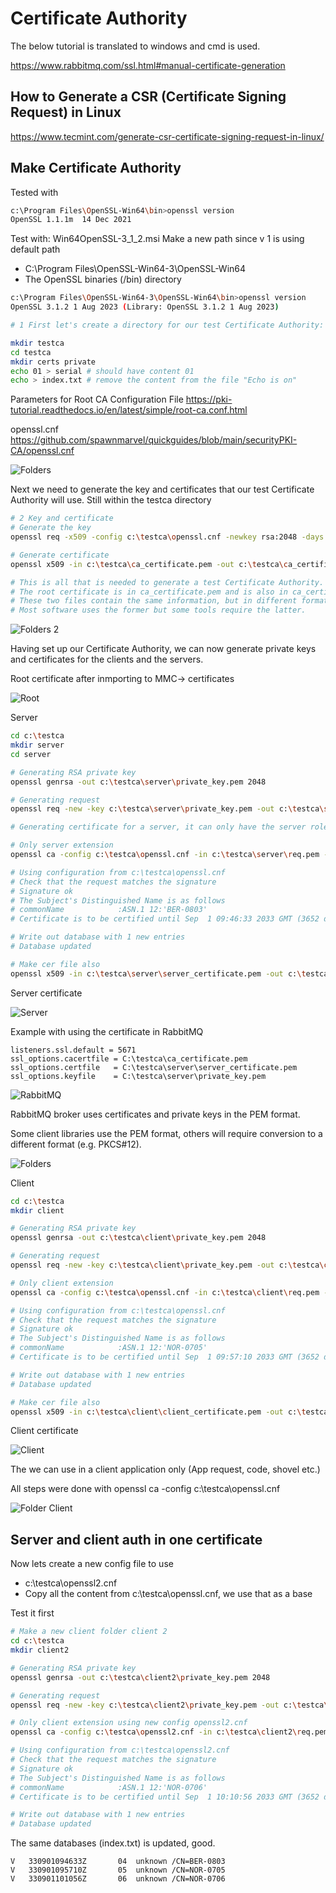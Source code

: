 
# Certificate Authority

The below tutorial is translated to windows and cmd is used.

https://www.rabbitmq.com/ssl.html#manual-certificate-generation

## How to Generate a CSR (Certificate Signing Request) in Linux

https://www.tecmint.com/generate-csr-certificate-signing-request-in-linux/

## Make Certificate Authority

Tested with
```bash
c:\Program Files\OpenSSL-Win64\bin>openssl version
OpenSSL 1.1.1m  14 Dec 2021
```
Test with: Win64OpenSSL-3_1_2.msi
Make a new path since v 1 is using default path

* C:\Program Files\OpenSSL-Win64-3\OpenSSL-Win64
* The OpenSSL binaries (/bin) directory

```bash
c:\Program Files\OpenSSL-Win64-3\OpenSSL-Win64\bin>openssl version
OpenSSL 3.1.2 1 Aug 2023 (Library: OpenSSL 3.1.2 1 Aug 2023)

# 1 First let's create a directory for our test Certificate Authority:

mkdir testca
cd testca
mkdir certs private
echo 01 > serial # should have content 01
echo > index.txt # remove the content from the file "Echo is on"

```
Parameters for Root CA Configuration File https://pki-tutorial.readthedocs.io/en/latest/simple/root-ca.conf.html

openssl.cnf https://github.com/spawnmarvel/quickguides/blob/main/securityPKI-CA/openssl.cnf

![Folders ](https://github.com/spawnmarvel/quickguides/blob/main/securityPKI-CA/images/folders.jpg)

Next we need to generate the key and certificates that our test Certificate Authority will use. Still within the testca directory

```bash
# 2 Key and certificate
# Generate the key
openssl req -x509 -config c:\testca\openssl.cnf -newkey rsa:2048 -days 3652 -out c:\testca\ca_certificate.pem -outform PEM -subj /CN=SocratesIncCa/ -nodes

# Generate certificate
openssl x509 -in c:\testca\ca_certificate.pem -out c:\testca\ca_certificate.cer -outform DER

# This is all that is needed to generate a test Certificate Authority. 
# The root certificate is in ca_certificate.pem and is also in ca_certificate.cer. 
# These two files contain the same information, but in different formats, PEM and DER. 
# Most software uses the former but some tools require the latter.
```
![Folders 2 ](https://github.com/spawnmarvel/quickguides/blob/main/securityPKI-CA/images/folders2.jpg)

Having set up our Certificate Authority, we can now generate private keys and certificates for the clients and the servers. 

Root certificate after inmporting to MMC-> certificates

![Root ](https://github.com/spawnmarvel/quickguides/blob/main/securityPKI-CA/images/root.jpg)

Server

```bash
cd c:\testca
mkdir server
cd server

# Generating RSA private key
openssl genrsa -out c:\testca\server\private_key.pem 2048

# Generating request
openssl req -new -key c:\testca\server\private_key.pem -out c:\testca\server\req.pem -outform PEM -subj /CN=BER-0803 -nodes

# Generating certificate for a server, it can only have the server role

# Only server extension
openssl ca -config c:\testca\openssl.cnf -in c:\testca\server\req.pem -out c:\testca\server\server_certificate.pem -notext -batch -extensions server_ca_extensions

# Using configuration from c:\testca\openssl.cnf
# Check that the request matches the signature
# Signature ok
# The Subject's Distinguished Name is as follows
# commonName            :ASN.1 12:'BER-0803'
# Certificate is to be certified until Sep  1 09:46:33 2033 GMT (3652 days)

# Write out database with 1 new entries
# Database updated

# Make cer file also
openssl x509 -in c:\testca\server\server_certificate.pem -out c:\testca\server\server_certificate.cer -outform DER

```
Server certificate

![Server ](https://github.com/spawnmarvel/quickguides/blob/main/securityPKI-CA/images/server1.jpg)

Example with using the certificate in RabbitMQ

```log
listeners.ssl.default = 5671
ssl_options.cacertfile = C:\testca\ca_certificate.pem
ssl_options.certfile   = C:\testca\server\server_certificate.pem
ssl_options.keyfile    = C:\testca\server\private_key.pem
```

![RabbitMQ ](https://github.com/spawnmarvel/quickguides/blob/main/securityPKI-CA/images/rabbitmq.jpg)

RabbitMQ broker uses certificates and private keys in the PEM format. 

Some client libraries use the PEM format, others will require conversion to a different format (e.g. PKCS#12).

![Folders ](https://github.com/spawnmarvel/quickguides/blob/main/securityPKI-CA/images/folder3.jpg)

Client

```bash
cd c:\testca
mkdir client

# Generating RSA private key
openssl genrsa -out c:\testca\client\private_key.pem 2048

# Generating request
openssl req -new -key c:\testca\client\private_key.pem -out c:\testca\client\req.pem -outform PEM -subj /CN=NOR-0705 -nodes

# Only client extension
openssl ca -config c:\testca\openssl.cnf -in c:\testca\client\req.pem -out c:\testca\client\client_certificate.pem -notext -batch -extensions client_ca_extensions

# Using configuration from c:\testca\openssl.cnf
# Check that the request matches the signature
# Signature ok
# The Subject's Distinguished Name is as follows
# commonName            :ASN.1 12:'NOR-0705'
# Certificate is to be certified until Sep  1 09:57:10 2033 GMT (3652 days)

# Write out database with 1 new entries
# Database updated

# Make cer file also
openssl x509 -in c:\testca\client\client_certificate.pem -out c:\testca\client\client_certificate.cer -outform DER
```
Client certificate

![Client ](https://github.com/spawnmarvel/quickguides/blob/main/securityPKI-CA/images/client.jpg)

The we can use in a client application only (App request, code, shovel etc.)

All steps were done with openssl ca -config c:\testca\openssl.cnf

![Folder Client ](https://github.com/spawnmarvel/quickguides/blob/main/securityPKI-CA/images/folderclient.jpg)

## Server and client auth in one certificate

Now lets create a new config file to use
* c:\testca\openssl2.cnf
* Copy all the content from c:\testca\openssl.cnf, we use that as a base

Test it first
```bash
# Make a new client folder client 2
cd c:\testca
mkdir client2

# Generating RSA private key
openssl genrsa -out c:\testca\client2\private_key.pem 2048

# Generating request
openssl req -new -key c:\testca\client2\private_key.pem -out c:\testca\client2\req.pem -outform PEM -subj /CN=NOR-0706 -nodes

# Only client extension using new config openssl2.cnf
openssl ca -config c:\testca\openssl2.cnf -in c:\testca\client2\req.pem -out c:\testca\client2\client_certificate.pem -notext -batch -extensions client_ca_extensions

# Using configuration from c:\testca\openssl2.cnf
# Check that the request matches the signature
# Signature ok
# The Subject's Distinguished Name is as follows
# commonName            :ASN.1 12:'NOR-0706'
# Certificate is to be certified until Sep  1 10:10:56 2033 GMT (3652 days)

# Write out database with 1 new entries
# Database updated
```
The same databases (index.txt) is updated, good.
```log
V	330901094633Z		04	unknown	/CN=BER-0803
V	330901095710Z		05	unknown	/CN=NOR-0705
V	330901101056Z		06	unknown	/CN=NOR-0706

```
